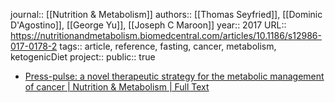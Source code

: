 journal:: [[Nutrition & Metabolism]] 
authors:: [[Thomas Seyfried]], [[Dominic D'Agostino]], [[George Yu]], [[Joseph C Maroon]] 
year:: 2017
URL:: https://nutritionandmetabolism.biomedcentral.com/articles/10.1186/s12986-017-0178-2
tags:: article, reference, fasting, cancer, metabolism, ketogenicDiet
project::
public:: true

- [Press-pulse: a novel therapeutic strategy for the metabolic management of cancer | Nutrition & Metabolism | Full Text](https://nutritionandmetabolism.biomedcentral.com/articles/10.1186/s12986-017-0178-2)
